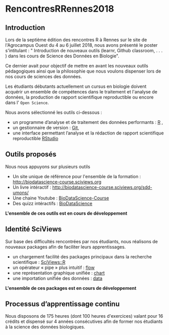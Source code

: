 # RencontresRRennes2018

## Introduction 

Lors de la septième édition des rencontres R à Rennes sur le site de l'Agrocampus Ouest du 4 au 6 juillet 2018, nous avons présenté le poster s'intitulant : " Introduction de nouveaux outils (learnr, Github classroom, . . . ) dans les cours de Science des Données en Biologie". 

Ce dernier avait pour objectif de mettre en avant les nouveaux outils pédagogiques ainsi que la philosophie que nous voulons dispenser lors de nos cours de sciences des données.

Les étudiants débutants actuellement un cursus en biologie doivent acquérir un ensemble de compétences dans le traitement et l'analyse de données, la production de rapport scientifique reproductible ou encore dans l' `Open Science`. 

Nous avons sélectionné les outils ci-dessous : 

- un programme d’analyse et de traitement des données performants : [R](https://www.r-project.org/) , 
- un gestionnaire de version : [Git](https://github.com/),
- une interface permettant l’analyse et la rédaction de rapport scientifique reproductible [RStudio](https://www.rstudio.com/)

## Outils proposés

Nous nous appuyons sur plusieurs outils 

- Un site unique de référence pour l'ensemble de la formation : <http://biodatascience-course.sciviews.org>
- Un livre intéractif : <http://biodatascience-course.sciviews.org/sdd-umons/>
- Une chaine Youtube :  [BioDataScience-Course](https://www.youtube.com/channel/UCT5UQDG5bP9YtSgBpvoRdPg)
- Des quizz intéractifs : [BioDataScience](https://github.com/BioDataScience-Course/BioDataScience)

**L'ensemble de ces outils est en cours de développement**

## Identité SciViews 

Sur base des difficultés rencontrées par nos étudiants, nous réalisons de nouveaux packages afin de faciliter leurs apprentissages. 

- un chargement facilité des packages principaux dans la recherche scientifique : [SciViews::R](https://github.com/SciViews/SciViews)
- un opérateur « pipe » plus intuitif : [flow](https://github.com/SciViews/flow)
- une représentation graphique unifiée : [chart](https://github.com/SciViews/chart)
- une importation unifiée des données : [data](https://github.com/SciViews/data)


**L'ensemble de ces packages est en cours de développement**

## Processus d’apprentissage continu

Nous disposons de 175 heures (dont 100 heures d'exercices) valant pour 16 crédits et dispensé sur 4 années consécutives afin de former nos étudiants à la science des données biologiques.
